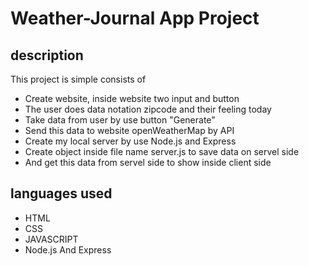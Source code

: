 # Weather-Journal App Project

## description
This project is simple consists of 
- Create website, inside website two input and button
- The user does data notation zipcode and their feeling today
- Take data from user by use button "Generate"
- Send this data to website openWeatherMap by API 
- Create my local server by use Node.js and Express
- Create object inside file name server.js to save data on servel side
- And get this data from servel side to show inside client side 


## languages used
- HTML 
- CSS
- JAVASCRIPT
- Node.js And Express
